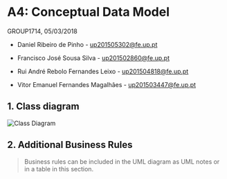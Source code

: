# A4: Conceptual Data Model
 
 GROUP1714, 05/03/2018 

* Daniel Ribeiro de Pinho - up201505302@fe.up.pt 

* Francisco José Sousa Silva - up201502860@fe.up.pt 

* Rui André Rebolo Fernandes Leixo - up201504818@fe.up.pt 

* Vitor Emanuel Fernandes Magalhães - up201503447@fe.up.pt 


## 1. Class diagram
 
![Class Diagram](https://raw.githubusercontent.com/LastLombax/lbaw1714/fcc309ed13b54e34782630e19d2ea00d9249fdb4/UML%20Diagram.png?token=AYlAMYL9Tb_cxVPk_MS6Yg9Qg8yAS1J0ks5apAnNwA%3D%3D)
 
## 2. Additional Business Rules
 
> Business rules can be included in the UML diagram as UML notes or in a table in this section.
